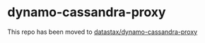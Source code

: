 # dynamo-cassandra-proxy

This repo has been moved to [datastax/dynamo-cassandra-proxy](https://github.com/datastax/dynamo-cassandra-proxy/)
